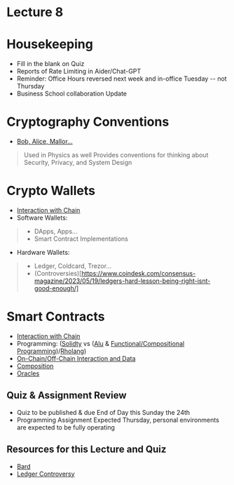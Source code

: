 # Lecture 8

# Housekeeping

- Fill in the blank on Quiz
- Reports of Rate Limiting in Aider/Chat-GPT
- Reminder: Office Hours reversed next week and in-office Tuesday -- not Thursday
- Business School collaboration Update

# Cryptography Conventions

- [Bob, Alice, Mallor...](https://en.wikipedia.org/wiki/Alice_and_Bob)
> Used in Physics as well
> Provides conventions for thinking about Security, Privacy, and System Design

# Crypto Wallets 

* [Interaction with Chain](https://www.simplilearn.com/tutorials/blockchain-tutorial/blockchain-wallet)
* Software Wallets:
> * DApps, Apps...
> * Smart Contract Implementations
* Hardware Wallets:
> * Ledger, Coldcard, Trezor...
> * (Controversies)[https://www.coindesk.com/consensus-magazine/2023/05/19/ledgers-hard-lesson-being-right-isnt-good-enough/]

# Smart Contracts

* [Interaction with Chain](./notes_lec7.md)
* Programming: ([Solidty](https://docs.soliditylang.org/en/v0.8.21/) vs ([Alu](https://www.rgbfaq.com/glossary/aluvm) & [Functional/Compositional Programming](https://www.rgbfaq.com/rgb-smart-contracts/how-does-one-program-rgb-smart-contracts))/[Rholang](https://rholang.github.io/docs/rholang/))
* [On-Chain/Off-Chain Interaction and Data](https://www.researchgate.net/profile/Zeinab-Nehai/publication/332669639/figure/fig1/AS:751780929486849@1556249949435/Communication-process-between-on-chain-and-off-chain.ppm)
* [Composition](https://x-team.com/blog/functional-programming-composition-associativity/)
* [Oracles](https://www.forbes.com/sites/digital-assets/article/why-do-blockchains-need-oracles/?sh=186e464b7569)

## Quiz & Assignment Review

* Quiz to be published & due End of Day this Sunday the 24th
* Programming Assignment Expected Thursday, personal environments are expected to be fully operating

## Resources for this Lecture and Quiz

* [Bard](https://bard.google.com)
* [Ledger Controversy](https://decrypt.co/140364/is-there-a-backdoor-in-ledger-hardware-wallets)
